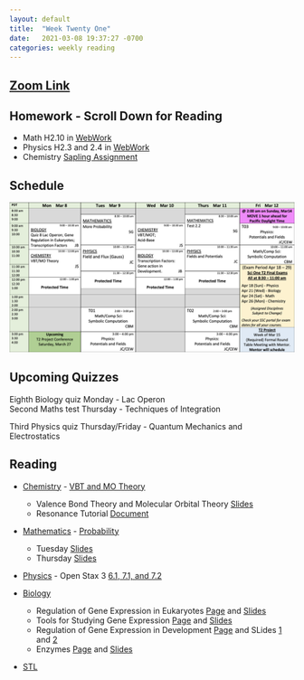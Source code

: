 ```yaml
---
layout: default
title:  "Week Twenty One"
date:   2021-03-08 19:37:27 -0700
categories: weekly reading
---
```

## [Zoom Link](https://ubc.zoom.us/j/69489092134?pwd=ZTRxOFNmRmNVT3NpWVhmV0VDTEpyUT09)

## Homework - Scroll Down for Reading
- Math H2.10 in [WebWork](https://webwork.elearning.ubc.ca/webwork2/2020W1-2_SCIE_010_001/)
- Physics H2.3 and 2.4 in [WebWork](https://webwork.elearning.ubc.ca/webwork2/2020W1-2_SCIE_010_001/)
- Chemistry [Sapling Assignment](https://canvas.ubc.ca/courses/62920/assignments/850781)


## Schedule

![Week Twenty One Schedule](/assets/w21schedule.png)

## Upcoming Quizzes

Eighth Biology quiz Monday - Lac Operon    
Second Maths test Thursday - Techniques of Integration    
<!-- First Maths test Thursday - All Integration Covered so far      -->
Third Physics quiz Thursday/Friday - Quantum Mechanics and Electrostatics    
<!-- Second Chemistry quiz Thursday/Friday - Intermolecular Forces and Quantum    -->

## Reading

- [Chemistry](https://canvas.ubc.ca/courses/62920) - [VBT and MO Theory](https://canvas.ubc.ca/courses/62920/files/13173415?module_item_id=2970686)
    - Valence Bond Theory and Molecular Orbital Theory [Slides](https://canvas.ubc.ca/courses/62920/files/13173314/download?download_frd=1)
    - Resonance Tutorial [Document](https://canvas.ubc.ca/courses/62920/files/13173554/download?download_frd=1)

	
- [Mathematics](https://canvas.ubc.ca/courses/62921) - <!-- 7 on [Active Calculus](https://activecalculus.org/) and --><!-- CLP 1.12 -->[Probability](https://canvas.ubc.ca/courses/62921/files/9455024/download?wrap=1)
    - Tuesday [Slides](https://canvas.ubc.ca/courses/62921/files/13320356?wrap=1)
    - Thursday [Slides](https://canvas.ubc.ca/courses/62921/files/13380514?wrap=1)


- [Physics](https://canvas.ubc.ca/courses/62922) - <!--[Waves on WebWork](https://webwork.elearning.ubc.ca/webwork2/2020W1-2_SCIE_010_001/) -->Open Stax 3 [6.1, 7.1, and 7.2](https://openstax.org/books/university-physics-volume-3/pages/5-1-invariance-of-physical-laws)<!-- Vol. 1 Ch. 16, 18, Vol. 3 Ch. 3.1 and 3.2 -->



- [Biology](https://canvas.ubc.ca/courses/62806)
    - Regulation of Gene Expression in Eukaryotes [Page](https://canvas.ubc.ca/courses/62806/pages/regulation-of-gene-expression-in-eukaryotes?module_item_id=1883069) and [Slides](https://canvas.ubc.ca/courses/62806/files/8415075/download?wrap=1)
    - Tools for Studying Gene Expression [Page](https://canvas.ubc.ca/courses/62806/pages/tools-for-studying-gene-expression?module_item_id=1883070) and [Slides](https://canvas.ubc.ca/courses/62806/files/8412138/download?wrap=1)
    - Regulation of Gene Expression in Development [Page](https://canvas.ubc.ca/courses/62806/pages/regulation-of-gene-expression-in-development?module_item_id=1883071) and SLides [1](https://canvas.ubc.ca/courses/62806/files/8415149/download?wrap=1) and [2](https://canvas.ubc.ca/courses/62806/files/8412543/download?wrap=1)
    - Enzymes [Page](https://canvas.ubc.ca/courses/62806/pages/enzymes?module_item_id=1883073) and [Slides](https://canvas.ubc.ca/courses/62806/files/8415170/download?wrap=1)


- [STL](https://canvas.ubc.ca/courses/62807a)